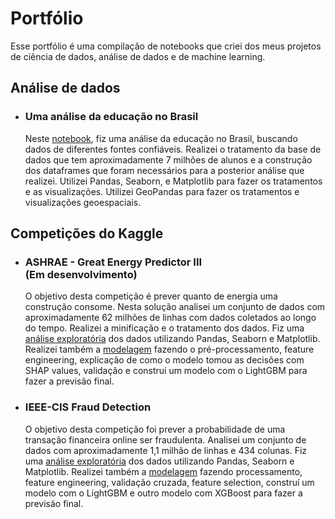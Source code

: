 # Portfólio

  Esse portfólio é uma compilação de notebooks que criei dos meus projetos de ciência de dados, análise de dados e de machine learning.
  
## Análise de dados

  * ### Uma análise da educação no Brasil <br>
    Neste [notebook](https://github.com/rossinendrew/Portfolio/blob/master/Analise_educacao.ipynb), fiz uma análise da educação no Brasil, buscando dados de diferentes fontes confiáveis. Realizei o tratamento da base de dados que tem aproximadamente 7 milhões de alunos e a construção dos dataframes que foram necessários para a posterior análise que realizei. Utilizei Pandas, Seaborn, e Matplotlib para fazer os tratamentos e as visualizações. Utilizei GeoPandas para fazer os tratamentos e visualizações geoespaciais. 
    
## Competições do Kaggle
  * ### ASHRAE - Great Energy Predictor III <br> (Em desenvolvimento)
    O objetivo desta competição é prever quanto de energia uma construção consome. Nesta solução analisei um conjunto de dados com aproximadamente 62 milhões de linhas com dados coletados ao longo do tempo. Realizei a minificação e o tratamento dos dados. Fiz uma [análise exploratória](https://github.com/rossinendrew/Portfolio/blob/master/ASHRAE-EDA.ipynb) dos dados utilizando Pandas, Seaborn e Matplotlib. Realizei também a [modelagem](https://github.com/rossinendrew/Portfolio/blob/master/ASHRAE-Solution.ipynb) fazendo o pré-processamento, feature engineering, explicação de como o modelo tomou as decisões com SHAP values, validação e construí um modelo com o LightGBM para fazer a previsão final.

  * ### IEEE-CIS Fraud Detection <br>
    O objetivo desta competição foi prever a probabilidade de uma transação financeira online ser fraudulenta. Analisei um conjunto de dados com aproximadamente 1,1 milhão de linhas e 434 colunas. Fiz uma [análise exploratória](https://github.com/rossinendrew/Portfolio/blob/master/IEEE-EDA.ipynb) dos dados utilizando Pandas, Seaborn e Matplotlib. Realizei também a [modelagem](https://github.com/rossinendrew/Portfolio/blob/master/IEEE-Solution.ipynb) fazendo processamento, feature engineering, validação cruzada, feature selection, construí um modelo com o LightGBM e outro modelo com XGBoost para fazer a previsão final.
